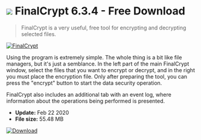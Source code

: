 # ![](https://cdn.softexe.net/static/icon/win.gif) FinalCrypt 6.3.4 - Free Download

> FinalCrypt is a very useful, free tool for encrypting and decrypting selected files.

[![FinalCrypt](https://gallery.dpcdn.pl/imgc/Tools/85039/g_-_420x350_1.5_-_x7ce1fffe-cd5d-49ef-b57f-3e27b2bb93fc.jpg)](https://softexe.net/win/security-privacy/encryption/finalcrypt:hbpc.html)

Using the program is extremely simple. The whole thing is a bit like file managers, but it's just a semblance. In the left part of the main FinalCrypt window, select the files that you want to encrypt or decrypt, and in the right you must place the encryption file. Only after preparing the tool, you can press the "encrypt" button to start the data security operation.
 
 FinalCrypt also includes an additional tab with an event log, where information about the operations being performed is presented.


- **Update:** Feb 22 2020
- **File size:** 55.48 MB

[![Download](https://cdn.softexe.net/static/img/download.png)](https://softexe.net/win/security-privacy/encryption/finalcrypt:hbpc.html)

